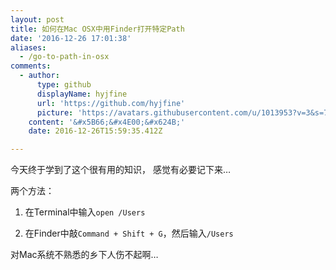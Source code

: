 ```yaml
---
layout: post
title: 如何在Mac OSX中用Finder打开特定Path
date: '2016-12-26 17:01:38'
aliases:
  - /go-to-path-in-osx
comments:
  - author:
      type: github
      displayName: hyjfine
      url: 'https://github.com/hyjfine'
      picture: 'https://avatars.githubusercontent.com/u/1013953?v=3&s=73'
    content: '&#x5B66;&#x4E00;&#x624B;'
    date: 2016-12-26T15:59:35.412Z

---
```


今天终于学到了这个很有用的知识，
感觉有必要记下来…

<!--more-->


两个方法：

1. 在Terminal中输入`open /Users`

2. 在Finder中敲`Command + Shift + G`，然后输入`/Users`

对Mac系统不熟悉的乡下人伤不起啊…
